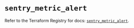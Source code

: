 # `sentry_metric_alert`

Refer to the Terraform Registry for docs: [`sentry_metric_alert`](https://registry.terraform.io/providers/jianyuan/sentry/0.14.5/docs/resources/metric_alert).
